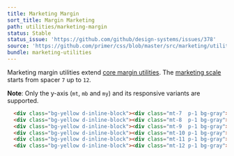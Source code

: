 ```yaml
---
title: Marketing Margin
sort_title: Margin Marketing
path: utilities/marketing-margin
status: Stable
status_issue: 'https://github.com/github/design-systems/issues/378'
source: 'https://github.com/primer/css/blob/master/src/marketing/utilities/margin.scss'
bundle: marketing-utilities
---
```


Marketing margin utilities extend [core margin utilities](/utilities/margin). The [marketing scale](/support/marketing-variables#extended-spacing-scale) starts from spacer `7` up to `12`.

**Note**: Only the y-axis (`mt`, `mb` and `my`) and its responsive variants are supported. 

```html live
  <div class="bg-yellow d-inline-block"><div class="mt-7  p-1 bg-gray">.mb-7</div></div>
  <div class="bg-yellow d-inline-block"><div class="mt-8  p-1 bg-gray">.mb-8</div></div>
  <div class="bg-yellow d-inline-block"><div class="mt-9  p-1 bg-gray">.mb-9</div></div>
  <div class="bg-yellow d-inline-block"><div class="mt-10 p-1 bg-gray">.mb-10</div></div>
  <div class="bg-yellow d-inline-block"><div class="mt-11 p-1 bg-gray">.mb-11</div></div>
  <div class="bg-yellow d-inline-block"><div class="mt-12 p-1 bg-gray">.mb-12</div></div>
```
